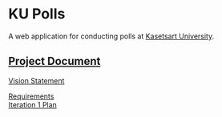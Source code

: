 # KU Polls

A web application for conducting polls at [Kasetsart University](http://ku.ac.th).

## [Project Document](../../wiki/Home)
[Vision Statement](../../wiki/Vision%20Statement)

[Requirements](../../wiki/Requirement)  
[Iteration 1 Plan](../../wiki/Iteration%201%20Plan)   
